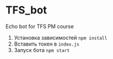 # TFS_bot
Echo bot for TFS PM course
1. Установка зависимостей `npm install`
2. Вставить токен в `index.js`
3. Запуск бота `npm start`
